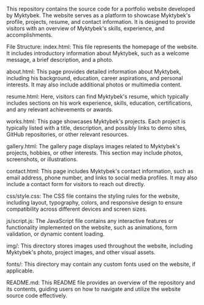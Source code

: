 This repository contains the source code for a portfolio website developed by Myktybek. The website serves as a platform to showcase Myktybek's profile, projects, resume, and contact information. It is designed to provide visitors with an overview of Myktybek's skills, experience, and accomplishments.

File Structure:
index.html: This file represents the homepage of the website. It includes introductory information about Myktybek, such as a welcome message, a brief description, and a photo.

about.html: This page provides detailed information about Myktybek, including his background, education, career aspirations, and personal interests. It may also include additional photos or multimedia content.

resume.html: Here, visitors can find Myktybek's resume, which typically includes sections on his work experience, skills, education, certifications, and any relevant achievements or awards.

works.html: This page showcases Myktybek's projects. Each project is typically listed with a title, description, and possibly links to demo sites, GitHub repositories, or other relevant resources.

gallery.html: The gallery page displays images related to Myktybek's projects, hobbies, or other interests. This section may include photos, screenshots, or illustrations.

contact.html: This page includes Myktybek's contact information, such as email address, phone number, and links to social media profiles. It may also include a contact form for visitors to reach out directly.

css/style.css: The CSS file contains the styling rules for the website, including layout, typography, colors, and responsive design to ensure compatibility across different devices and screen sizes.

js/script.js: The JavaScript file contains any interactive features or functionality implemented on the website, such as animations, form validation, or dynamic content loading.

img/: This directory stores images used throughout the website, including Myktybek's photo, project images, and other visual assets.

fonts/: This directory may contain any custom fonts used on the website, if applicable.

README.md: This README file provides an overview of the repository and its contents, guiding users on how to navigate and utilize the website source code effectively.